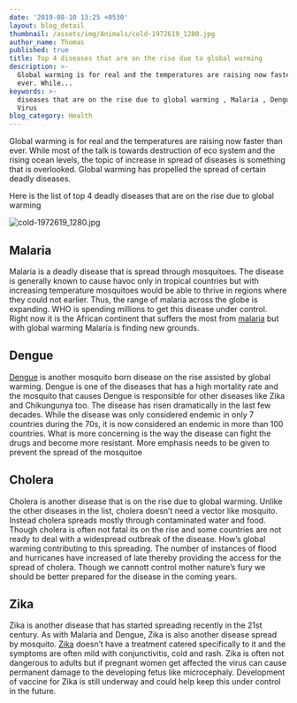 ```yaml
---
date: '2019-08-10 13:25 +0530'
layout: blog_detail
thumbnail: /assets/img/Animals/cold-1972619_1280.jpg
author_name: Thomas
published: true
title: Top 4 diseases that are on the rise due to global warming
description: >-
  Global warming is for real and the temperatures are raising now faster than
  ever. While...
keywords: >-
  diseases that are on the rise due to global warming , Malaria , Dengue , Zika
  Virus
blog_category: Health
---
```


Global warming is for real and the temperatures are raising now faster than ever. While most of the talk is towards destruction of eco system and the rising ocean levels, the topic of increase in spread of diseases is something that is overlooked. Global warming has propelled the spread of certain deadly diseases. 

Here is the list of top 4 deadly diseases that are on the rise due to global warming

![cold-1972619_1280.jpg]({{site.baseurl}}/assets/img/Animals/cold-1972619_1280.jpg)


## Malaria
Malaria is a deadly disease that is spread through mosquitoes. The disease is generally known to cause havoc only in tropical countries but with increasing temperature mosquitoes would be able to thrive in regions where they could not earlier. Thus, the range of malaria across the globe is expanding. WHO is spending millions to get this disease under control. Right now it is the African continent that suffers the most from [malaria](https://www.who.int/news-room/fact-sheets/detail/malaria) but with global warming Malaria is finding new grounds.

## Dengue
[Dengue](https://www.who.int/news-room/fact-sheets/detail/dengue-and-severe-dengue) is another mosquito born disease on the rise assisted by global warming. Dengue is one of the diseases that has a high mortality rate and the mosquito that causes Dengue is responsible for other diseases like Zika and Chikungunya too. The disease has risen dramatically in the last few decades. While the disease was only considered endemic in only 7 countries during the 70s, it is now considered an endemic in more than 100 countries. What is more concerning is the way the disease can fight the drugs and become more resistant. More emphasis needs to be given to prevent the spread of the mosquitoe

## Cholera
Cholera is another disease that is on the rise due to global warming. Unlike the other diseases in the list, cholera doesn’t need a vector like mosquito. Instead cholera spreads mostly through contaminated water and food. Though cholera is often not fatal its on the rise and some countries are not ready to deal with a widespread outbreak of the disease. How’s global warming contributing to this spreading. The number of instances of flood and hurricanes have increased of late thereby providing the access for the spread of cholera. Though we cannott control mother nature’s fury we should be better prepared for the disease in the coming years.

## Zika
Zika is another disease that has started spreading recently in the 21st century. As with Malaria and Dengue, Zika is also another disease spread by mosquito. [Zika]( https://www.who.int/news-room/fact-sheets/detail/zika-virus) doesn’t have a treatment catered specifically to it and the symptoms are often mild with conjunctivitis, cold and rash. Zika is often not dangerous to adults but if pregnant women get affected the virus can cause permanent damage to the developing fetus like microcephaly. Development of vaccine for Zika is still underway and could help keep this under control in the future.

